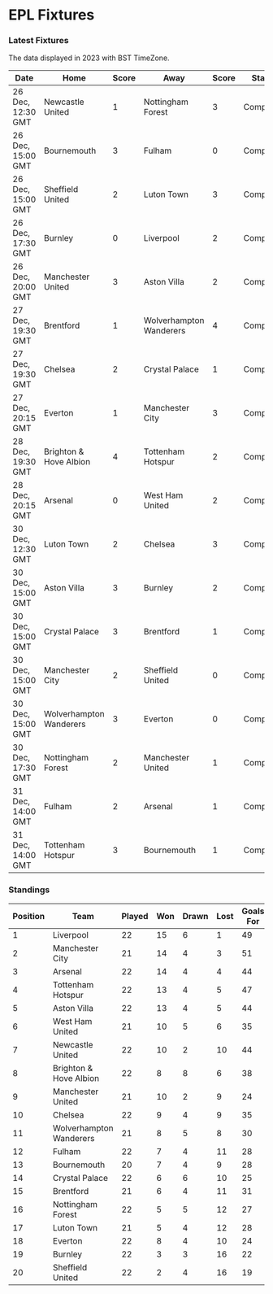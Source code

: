 # EPL Fixtures

### Latest Fixtures

The data displayed in 2023 with BST TimeZone.

<!-- START_TABLE -->
| Date | Home | Score | Away | Score | Status |
|-------------|--------|--------------|--------|--------------|--------|
| 26 Dec, 12:30 GMT | Newcastle United | 1 | Nottingham Forest | 3 | Completed |
| 26 Dec, 15:00 GMT | Bournemouth | 3 | Fulham | 0 | Completed |
| 26 Dec, 15:00 GMT | Sheffield United | 2 | Luton Town | 3 | Completed |
| 26 Dec, 17:30 GMT | Burnley | 0 | Liverpool | 2 | Completed |
| 26 Dec, 20:00 GMT | Manchester United | 3 | Aston Villa | 2 | Completed |
| 27 Dec, 19:30 GMT | Brentford | 1 | Wolverhampton Wanderers | 4 | Completed |
| 27 Dec, 19:30 GMT | Chelsea | 2 | Crystal Palace | 1 | Completed |
| 27 Dec, 20:15 GMT | Everton | 1 | Manchester City | 3 | Completed |
| 28 Dec, 19:30 GMT | Brighton & Hove Albion | 4 | Tottenham Hotspur | 2 | Completed |
| 28 Dec, 20:15 GMT | Arsenal | 0 | West Ham United | 2 | Completed |
| 30 Dec, 12:30 GMT | Luton Town | 2 | Chelsea | 3 | Completed |
| 30 Dec, 15:00 GMT | Aston Villa | 3 | Burnley | 2 | Completed |
| 30 Dec, 15:00 GMT | Crystal Palace | 3 | Brentford | 1 | Completed |
| 30 Dec, 15:00 GMT | Manchester City | 2 | Sheffield United | 0 | Completed |
| 30 Dec, 15:00 GMT | Wolverhampton Wanderers | 3 | Everton | 0 | Completed |
| 30 Dec, 17:30 GMT | Nottingham Forest | 2 | Manchester United | 1 | Completed |
| 31 Dec, 14:00 GMT | Fulham | 2 | Arsenal | 1 | Completed |
| 31 Dec, 14:00 GMT | Tottenham Hotspur | 3 | Bournemouth | 1 | Completed |
<!-- END_TABLE -->

### Standings

<!-- START_STANDINGS -->
| Position | Team | Played | Won | Drawn | Lost | Goals For | Goals Against | Goal Difference | Points |
|----------|------|--------|-----|-------|------|-----------|---------------|-----------------|--------|
| 1 | Liverpool | 22 | 15 | 6 | 1 | 49 | 18 | 31 | 51 |
| 2 | Manchester City | 21 | 14 | 4 | 3 | 51 | 24 | 27 | 46 |
| 3 | Arsenal | 22 | 14 | 4 | 4 | 44 | 21 | 23 | 46 |
| 4 | Tottenham Hotspur | 22 | 13 | 4 | 5 | 47 | 33 | 14 | 43 |
| 5 | Aston Villa | 22 | 13 | 4 | 5 | 44 | 30 | 14 | 43 |
| 6 | West Ham United | 21 | 10 | 5 | 6 | 35 | 32 | 3 | 35 |
| 7 | Newcastle United | 22 | 10 | 2 | 10 | 44 | 33 | 11 | 32 |
| 8 | Brighton & Hove Albion | 22 | 8 | 8 | 6 | 38 | 37 | 1 | 32 |
| 9 | Manchester United | 21 | 10 | 2 | 9 | 24 | 29 | -5 | 32 |
| 10 | Chelsea | 22 | 9 | 4 | 9 | 35 | 33 | 2 | 31 |
| 11 | Wolverhampton Wanderers | 21 | 8 | 5 | 8 | 30 | 31 | -1 | 29 |
| 12 | Fulham | 22 | 7 | 4 | 11 | 28 | 36 | -8 | 25 |
| 13 | Bournemouth | 20 | 7 | 4 | 9 | 28 | 39 | -11 | 25 |
| 14 | Crystal Palace | 22 | 6 | 6 | 10 | 25 | 36 | -11 | 24 |
| 15 | Brentford | 21 | 6 | 4 | 11 | 31 | 36 | -5 | 22 |
| 16 | Nottingham Forest | 22 | 5 | 5 | 12 | 27 | 40 | -13 | 20 |
| 17 | Luton Town | 21 | 5 | 4 | 12 | 28 | 38 | -10 | 19 |
| 18 | Everton | 22 | 8 | 4 | 10 | 24 | 28 | -4 | 18 |
| 19 | Burnley | 22 | 3 | 3 | 16 | 22 | 45 | -23 | 12 |
| 20 | Sheffield United | 22 | 2 | 4 | 16 | 19 | 54 | -35 | 10 |
<!-- END_STANDINGS -->
